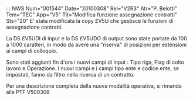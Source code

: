  :  : NWS Num="001544" Date="20100308" Rel="V2R3" Atr="P. Belotti" Tem="TEC" App="V5" Tit="Modifica funzione assegnazione contratti" Sts="20"
E' stata modificata la copy £V5U che gestisce le funzioni di assegnazione contratti.

La DS £V5UDI di input e la DS £V5UDO di output sono state portate da 100 a 1000 caratteri, in modo
da avere una "riserva" di posizioni per estensioni ai campi di colloquio.

Sono stati aggiunti fin d'ora i nuovi campi di input :  Tipo riga, Flag di colto lavoro e Operazione.
I nuovi campi e i campi tipo ente e codice ente, se impostati, fanno da filtro nella ricerca di un
contratto.

Per una descrizione completa della nuova modalità operativa, si rimanda alla PTF V500308 